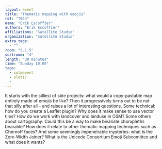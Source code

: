 ```yaml
---
layout: event
title: "Thematic mapping with emojis"
ref: "T044"
name: "Erik Escoffier"
authors: "Erik Escoffier"
affiliations: "Satellite Studio"
organization: "Satellite Studio"
extra_tags:
  - ""
room: "S.1.5"
sortroom: "4"
length: "30 minutes"
time: "Sunday 10:00"
tags:
  - sotmevent
  - slot17
  - 
---
```

It starts with the silliest of side projects: what would a copy-pastable map entirely made of emojis be like? Then it progressively turns out to be not that silly after all - and raises a lot of interesting questions. Some technical: how do you create a Leaflet plugin? Why does it make sense to use vector tiles? How do we work with landcover and landuse in OSM? Some others about cartography: Could this be a way to make bivariate choropleths bearable? How does it relate to other thematic mapping techniques such as Chernoff faces? And some seemingly impenetrable mysteries: what is the Zero-Width Joiner? What is the Unicode Consortium Emoji Subcomittee and what does it wants?